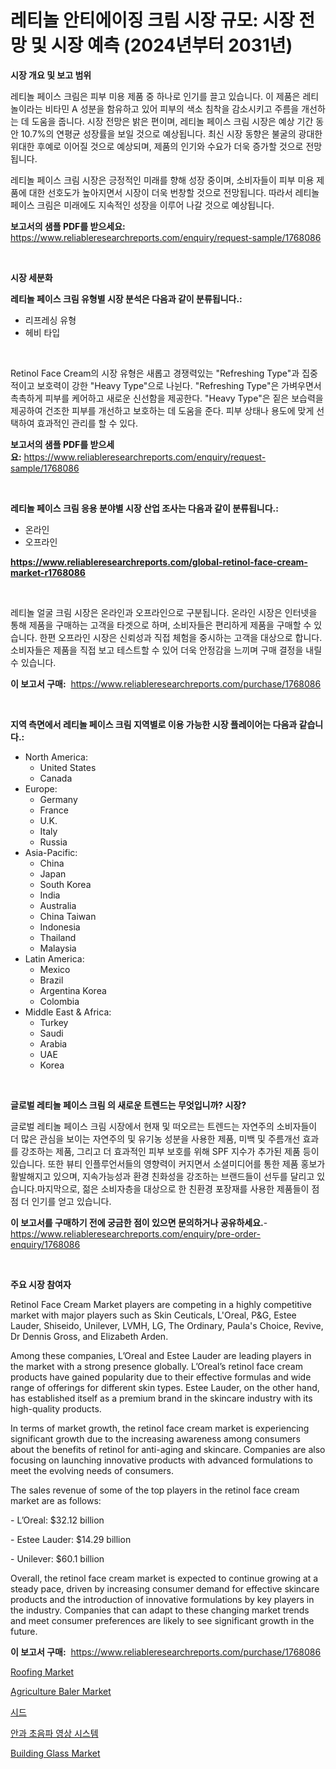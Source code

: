 <p><h1>레티놀 안티에이징 크림 시장 규모: 시장 전망 및 시장 예측 (2024년부터 2031년)</h1></p><p><strong>시장 개요 및 보고 범위</strong></p>
<p><p>레티놀 페이스 크림은 피부 미용 제품 중 하나로 인기를 끌고 있습니다. 이 제품은 레티놀이라는 비타민 A 성분을 함유하고 있어 피부의 색소 침착을 감소시키고 주름을 개선하는 데 도움을 줍니다. 시장 전망은 밝은 편이며, 레티놀 페이스 크림 시장은 예상 기간 동안 10.7%의 연평균 성장률을 보일 것으로 예상됩니다. 최신 시장 동향은 불굴의 광대한 위대한 후예로 이어질 것으로 예상되며, 제품의 인기와 수요가 더욱 증가할 것으로 전망됩니다. </p><p>레티놀 페이스 크림 시장은 긍정적인 미래를 향해 성장 중이며, 소비자들이 피부 미용 제품에 대한 선호도가 높아지면서 시장이 더욱 번창할 것으로 전망됩니다. 따라서 레티놀 페이스 크림은 미래에도 지속적인 성장을 이루어 나갈 것으로 예상됩니다.</p></p>
<p><strong>보고서의 샘플 PDF를 받으세요:</strong> <a href="https://www.reliableresearchreports.com/enquiry/request-sample/1768086">https://www.reliableresearchreports.com/enquiry/request-sample/1768086</a></p>
<p>&nbsp;</p>
<p><strong>시장 세분화</strong></p>
<p><strong>레티놀 페이스 크림 유형별 시장 분석은 다음과 같이 분류됩니다.:</strong></p>
<p><ul><li>리프레싱 유형</li><li>헤비 타입</li></ul></p>
<p>&nbsp;</p>
<p><p>Retinol Face Cream의 시장 유형은 새롭고 경쟁력있는 "Refreshing Type"과 집중적이고 보호력이 강한 "Heavy Type"으로 나뉜다. "Refreshing Type"은 가벼우면서 촉촉하게 피부를 케어하고 새로운 신선함을 제공한다. "Heavy Type"은 짙은 보습력을 제공하여 건조한 피부를 개선하고 보호하는 데 도움을 준다. 피부 상태나 용도에 맞게 선택하여 효과적인 관리를 할 수 있다.</p></p>
<p><strong>보고서의 샘플 PDF를 받으세요:</strong>&nbsp;<a href="https://www.reliableresearchreports.com/enquiry/request-sample/1768086">https://www.reliableresearchreports.com/enquiry/request-sample/1768086</a></p>
<p>&nbsp;</p>
<p><strong> 레티놀 페이스 크림 응용 분야별 시장 산업 조사는 다음과 같이 분류됩니다.:</strong></p>
<p><ul><li>온라인</li><li>오프라인</li></ul></p>
<p><strong><a href="https://www.reliableresearchreports.com/global-retinol-face-cream-market-r1768086">https://www.reliableresearchreports.com/global-retinol-face-cream-market-r1768086</a></strong></p>
<p>&nbsp;</p>
<p><p>레티놀 얼굴 크림 시장은 온라인과 오프라인으로 구분됩니다. 온라인 시장은 인터넷을 통해 제품을 구매하는 고객을 타겟으로 하며, 소비자들은 편리하게 제품을 구매할 수 있습니다. 한편 오프라인 시장은 신뢰성과 직접 체험을 중시하는 고객을 대상으로 합니다. 소비자들은 제품을 직접 보고 테스트할 수 있어 더욱 안정감을 느끼며 구매 결정을 내릴 수 있습니다.</p></p>
<p><strong>이 보고서 구매:</strong>&nbsp; <a href="https://www.reliableresearchreports.com/purchase/1768086">https://www.reliableresearchreports.com/purchase/1768086</a></p>
<p>&nbsp;</p>
<p><strong>지역 측면에서 레티놀 페이스 크림 지역별로 이용 가능한 시장 플레이어는 다음과 같습니다.:</strong></p>
<p><ul>
    <li>
        North America:
        <ul>
            <li>United States</li>
            <li>Canada</li>
        </ul>
    </li>
    <li>
        Europe:
        <ul>
            <li>Germany</li>
            <li>France</li>
            <li>U.K.</li>
            <li>Italy</li>
            <li>Russia</li>
        </ul>
    </li>
    <li>
        Asia-Pacific:
        <ul>
            <li>China</li>
            <li>Japan</li>
            <li>South Korea</li>
            <li>India</li>
            <li>Australia</li>
            <li>China Taiwan</li>
            <li>Indonesia</li>
            <li>Thailand</li>
            <li>Malaysia</li>
        </ul>
    </li>
    <li>
        Latin America:
        <ul>
            <li>Mexico</li>
            <li>Brazil</li>
            <li>Argentina Korea</li>
            <li>Colombia</li>
        </ul>
    </li>
    <li>
        Middle East & Africa:
        <ul>
            <li>Turkey</li>
            <li>Saudi</li>
            <li>Arabia</li>
            <li>UAE</li>
            <li>Korea</li>
        </ul>
    </li>
    </ul></p>
<p>&nbsp;</p>
<p><strong>글로벌 레티놀 페이스 크림 의 새로운 트렌드는 무엇입니까? 시장?</strong></p>
<p><p>글로벌 레티놀 페이스 크림 시장에서 현재 및 떠오르는 트렌드는 자연주의 소비자들이 더 많은 관심을 보이는 자연주의 및 유기농 성분을 사용한 제품, 미백 및 주름개선 효과를 강조하는 제품, 그리고 더 효과적인 피부 보호를 위해 SPF 지수가 추가된 제품 등이 있습니다. 또한 뷰티 인플루언서들의 영향력이 커지면서 소셜미디어를 통한 제품 홍보가 활발해지고 있으며, 지속가능성과 환경 친화성을 강조하는 브랜드들이 선두를 달리고 있습니다.마지막으로, 젊은 소비자층을 대상으로 한 친환경 포장재를 사용한 제품들이 점점 더 인기를 얻고 있습니다.</p></p>
<p><strong>이 보고서를 구매하기 전에 궁금한 점이 있으면 문의하거나 공유하세요.</strong>- <a href="https://www.reliableresearchreports.com/enquiry/pre-order-enquiry/1768086">https://www.reliableresearchreports.com/enquiry/pre-order-enquiry/1768086</a></p>
<p>&nbsp;</p>
<p><strong>주요 시장 참여자</strong></p>
<p><p>Retinol Face Cream Market players are competing in a highly competitive market with major players such as Skin Ceuticals, L'Oreal, P&G, Estee Lauder, Shiseido, Unilever, LVMH, LG, The Ordinary, Paula's Choice, Revive, Dr Dennis Gross, and Elizabeth Arden. </p><p>Among these companies, L’Oreal and Estee Lauder are leading players in the market with a strong presence globally. L’Oreal’s retinol face cream products have gained popularity due to their effective formulas and wide range of offerings for different skin types. Estee Lauder, on the other hand, has established itself as a premium brand in the skincare industry with its high-quality products.</p><p>In terms of market growth, the retinol face cream market is experiencing significant growth due to the increasing awareness among consumers about the benefits of retinol for anti-aging and skincare. Companies are also focusing on launching innovative products with advanced formulations to meet the evolving needs of consumers.</p><p>The sales revenue of some of the top players in the retinol face cream market are as follows:</p><p>- L’Oreal: $32.12 billion</p><p>- Estee Lauder: $14.29 billion</p><p>- Unilever: $60.1 billion</p><p>Overall, the retinol face cream market is expected to continue growing at a steady pace, driven by increasing consumer demand for effective skincare products and the introduction of innovative formulations by key players in the industry. Companies that can adapt to these changing market trends and meet consumer preferences are likely to see significant growth in the future.</p></p>
<p><strong>이 보고서 구매:</strong>&nbsp;&nbsp;<a href="https://www.reliableresearchreports.com/purchase/1768086">https://www.reliableresearchreports.com/purchase/1768086</a></p>
<p><p><a href="https://issuu.com/reportprime-2/docs/roofing-market-size-2030.pptx">Roofing Market</a></p><p><a href="https://github.com/lylyparadise/Market-Research-Report-List-2/blob/main/agriculture-baler-market.md">Agriculture Baler Market</a></p><p><a href="https://github.com/vsap75a286l/Market-Research-Report-List-1/blob/main/480908525959.md">시드</a></p><p><a href="https://github.com/Maeennan456456/Market-Research-Report-List-1/blob/main/563263925960.md">안과 초음파 영상 시스템</a></p><p><a href="https://issuu.com/reportprime-2/docs/building-glass-market-size-2030.pptx">Building Glass Market</a></p></p>
